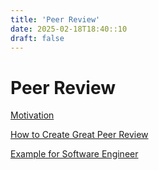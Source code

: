 ```yaml
---
title: 'Peer Review'
date: 2025-02-18T18:40::10
draft: false
---
```


# Peer Review

[Motivation](Peer%20Review%208f48c34e7304470c96df04c40177457a/Motivation%2021bf95b062c54cc18d24dc27cd0f7144.md)

[How to Create Great Peer Review](Peer%20Review%208f48c34e7304470c96df04c40177457a/How%20to%20Create%20Great%20Peer%20Review%20bacece2c831648b5a64381469acfb5c1.md)

[Example for Software Engineer](Peer%20Review%208f48c34e7304470c96df04c40177457a/Example%20for%20Software%20Engineer%20ead17fb8056e400d8195e69278344ff9.md)
